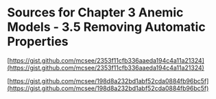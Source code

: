 # Sources for Chapter 3 Anemic Models - 3.5 Removing Automatic Properties


[https://gist.github.com/mcsee/2353f11cfb336aaeda194c4a11a21324](https://gist.github.com/mcsee/2353f11cfb336aaeda194c4a11a21324)

[https://gist.github.com/mcsee/198d8a232bd1abf52cda0884fb96bc5f](https://gist.github.com/mcsee/198d8a232bd1abf52cda0884fb96bc5f)